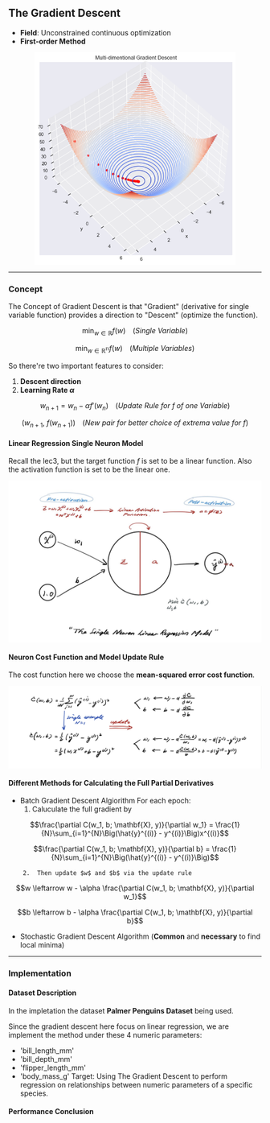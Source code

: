 ## The Gradient Descent
- **Field**: Unconstrained continuous optimization
- **First-order Method**
<p align="center" width="100%">
    <img align="center" src="Img/true_gradient_descent.png" width="400" />
</p>

---
### **Concept**
The Concept of Gradient Descent is that "Gradient" (derivative for single variable function) provides a direction to "Descent" (optimize the function). 
```math
\min_{w\in \mathbb{R}} f(w) \;\;\;\;(Single\:Variable)
```
```math
\min_{w\in \mathbb{R^n}} f(w) \;\;\;\;(Multiple\:Variables)
```
So there're two important features to consider:

1. **Descent direction**
2. **Learning Rate $\alpha$**


```math
w_{n+1} = w_n - \alpha f'(w_n) \;\;\;\;(Update\:Rule\:for\:f\;of\:one\:Variable)
```
```math
(w_{n+1},\:f(w_{n+1})) \;\;\;\;(New\:pair\:for\:better\:choice\;of\:extrema\:value\:for\:f)
```
#### **Linear Regression Single Neuron Model**
Recall the lec3, but the target function $f$ is set to be a linear function. Also the activation function is set to be the linear one.
<p align="center" width="100%">
    <img align="center" src="Img/the_single_neuron_linear_regression_model.jpg" width="600" />
</p>

#### **Neuron Cost Function and Model Update Rule**
The cost function here we choose the **mean-squared error cost function**.
<p align="center" width="100%">
    <img align="center" src="Img\mean_squared_error_cost_function.jpg" width="600" />
</p>

#### **Different Methods for Calculating the Full Partial Derivatives**
- Batch Gradient Descent Algiorithm
    For each epoch:
    1.  Caluculate the full gradient by
```math
\frac{\partial C(w_1, b; \mathbf{X}, y)}{\partial w_1} = \frac{1}{N}\sum_{i=1}^{N}\Big(\hat{y}^{(i)} - y^{(i)}\Big)x^{(i)}
``` 
```math
\frac{\partial C(w_1, b; \mathbf{X}, y)}{\partial b} = \frac{1}{N}\sum_{i=1}^{N}\Big(\hat{y}^{(i)} - y^{(i)}\Big)
``` 
        2.  Then update $w$ and $b$ via the update rule

```math
w \leftarrow w - \alpha \frac{\partial C(w_1, b; \mathbf{X}, y)}{\partial w_1}
```
```math
b \leftarrow b - \alpha \frac{\partial C(w_1, b; \mathbf{X}, y)}{\partial b}
```
- Stochastic Gradient Descent Algorithm (**Common** and **necessary** to find local minima)
---

### **Implementation**

#### **Dataset Description**
In the impletation the dataset **Palmer Penguins Dataset** being used.

Since the gradient descent here focus on linear regression, we are implement the method under these 4 numeric parameters:
- 'bill_length_mm' 
- 'bill_depth_mm' 
- 'flipper_length_mm' 
- 'body_mass_g'
Target: Using The Gradient Descent to perform regression on relationships between numeric parameters of a specific species.


#### **Performance Conclusion**